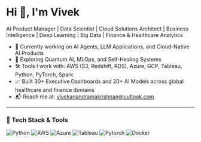 # Hi 👋, I'm Vivek

AI Product Manager | Data Scientist | Cloud Solutions Architect  | Business Intelligence | Deep Learning | Big Data | Finance & Healthcare Analytics  

- 🔭 Currently working on AI Agents, LLM Applications, and Cloud-Native AI Products  
- 🧠 Exploring Quantum AI, MLOps, and Self-Healing Systems  
- 🛠️ Tools I work with: AWS (S3, Redshift, RDS), Azure, GCP, Tableau, Python, PyTorch, Spark  
- 📈 Built 30+ Executive Dashboards and 20+ AI Models across global healthcare and finance domains  
- 📬 Reach me at: [vivekanandramakrishnan@outlook.com](mailto:vivekanandramakrishnan@outlook.com)

---

### 🔧 Tech Stack & Tools

![Python](https://img.shields.io/badge/-Python-3776AB?style=flat&logo=python&logoColor=white)
![AWS](https://img.shields.io/badge/-AWS-232F3E?style=flat&logo=amazonaws)
![Azure](https://img.shields.io/badge/-Azure-0078D4?style=flat&logo=microsoftazure)
![Tableau](https://img.shields.io/badge/-Tableau-E97627?style=flat&logo=tableau)
![Pytorch](https://img.shields.io/badge/-PyTorch-EE4C2C?style=flat&logo=pytorch)
![Docker](https://img.shields.io/badge/-Docker-2496ED?style=flat&logo=docker)
